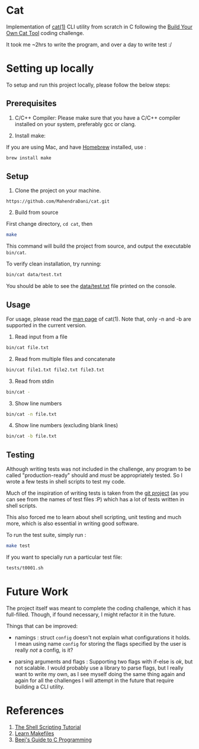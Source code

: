 # Cat

Implementation of [cat(1)](https://www.man7.org/linux/man-pages/man1/cat.1.html) CLI utility from scratch in C following the [Build Your Own Cat Tool](https://codingchallenges.fyi/challenges/challenge-cat) coding challenge.

It took me ~2hrs to write the program, and over a day to write test :/

# Setting up locally
To setup and run this project locally, please follow the below steps:

## Prerequisites

1. C/C++ Compiler: 
Please make sure that you have a C/C++ compiler installed on your system, preferably gcc or clang.

2. Install make:

If you are using Mac, and have [Homebrew](https://brew.sh/) installed, use : 
```bash
brew install make
```

## Setup

1. Clone the project on your machine.
```
https://github.com/MahendraDani/cat.git
```

2. Build from source 

First change directory, `cd cat`, then

```bash
make
```

This command will build the project from source, and output the executable `bin/cat`.

To verify clean installation, try running:
```bash
bin/cat data/test.txt
```
You should be able to see the [data/test.txt](https://github.com/MahendraDani/cat/blob/main/data/test.txt) file printed on the console.

## Usage
For usage, please read the [man page](https://www.man7.org/linux/man-pages/man1/cat.1.html) of cat(1). Note that, only -n and -b are supported in the current version.

1. Read input from a file
```bash
bin/cat file.txt
```

2. Read from multiple files and concatenate
```bash
bin/cat file1.txt file2.txt file3.txt
```

3. Read from stdin
```bash
bin/cat -
```

3. Show line numbers
```bash
bin/cat -n file.txt
```

4. Show line numbers (excluding blank lines)
```bash
bin/cat -b file.txt
```

## Testing

Although writing tests was not included in the challenge, any program to be called "production-ready" should and _must_ be appropriately tested. So I wrote a few tests in shell scripts to test my code.

Much of the inspiration of writing tests is taken from the [git project](https://github.com/git/git/tree/master/t) (as you can see from the names of test files :P)  which has a lot of tests written in shell scripts.

This also forced me to learn about shell scripting, unit testing and much more, which is also essential in writing good software.

To run the test suite, simply run :
```bash
make test
```

If you want to specially run a particular test file:
```bash
tests/t0001.sh
```

# Future Work

The project itself was meant to complete the coding challenge, which it has full-filled. Though, if found necessary, I might refactor it in the future.

Things that can be improved:
- namings : struct `config` doesn't not explain what configurations it holds. I mean using name `config` for storing the flags specified by the user is really _not_ a config, is it?

- parsing arguments and flags : Supporting two flags with if-else is _ok_, but not scalable. I would probably use a library to parse flags, but I really want to write my own, as I see myself doing the same thing again and again for all the challenges I will attempt in the future that require building a CLI utility.

# References
1. [The Shell Scripting Tutorial](https://www.shellscript.sh/)
2. [Learn Makefiles](https://makefiletutorial.com/)
3. [Beej's Guide to C Programming](https://beej.us/guide/bgc/html/split/)

